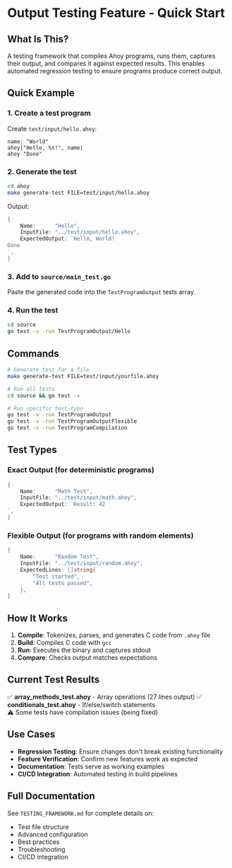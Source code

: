 # Output Testing Feature - Quick Start

## What Is This?

A testing framework that compiles Ahoy programs, runs them, captures their output, and compares it against expected results. This enables automated regression testing to ensure programs produce correct output.

## Quick Example

### 1. Create a test program

Create `test/input/hello.ahoy`:
```ahoy
name: "World"
ahoy|"Hello, %s!", name|
ahoy "Done"
```

### 2. Generate the test

```bash
cd ahoy
make generate-test FILE=test/input/hello.ahoy
```

Output:
```go
{
    Name:      "Hello",
    InputFile: "../test/input/hello.ahoy",
    ExpectedOutput: `Hello, World!
Done
`,
}
```

### 3. Add to `source/main_test.go`

Paste the generated code into the `TestProgramOutput` tests array.

### 4. Run the test

```bash
cd source
go test -v -run TestProgramOutput/Hello
```

## Commands

```bash
# Generate test for a file
make generate-test FILE=test/input/yourfile.ahoy

# Run all tests
cd source && go test -v

# Run specific test type
go test -v -run TestProgramOutput
go test -v -run TestProgramOutputFlexible
go test -v -run TestProgramCompilation
```

## Test Types

### Exact Output (for deterministic programs)
```go
{
    Name:      "Math Test",
    InputFile: "../test/input/math.ahoy",
    ExpectedOutput: `Result: 42
`,
}
```

### Flexible Output (for programs with random elements)
```go
{
    Name:      "Random Test",
    InputFile: "../test/input/random.ahoy",
    ExpectedLines: []string{
        "Test started",
        "All tests passed",
    },
}
```

## How It Works

1. **Compile**: Tokenizes, parses, and generates C code from `.ahoy` file
2. **Build**: Compiles C code with `gcc`
3. **Run**: Executes the binary and captures stdout
4. **Compare**: Checks output matches expectations

## Current Test Results

✅ **array_methods_test.ahoy** - Array operations (27 lines output)
✅ **conditionals_test.ahoy** - If/else/switch statements  
⚠️  Some tests have compilation issues (being fixed)

## Use Cases

- **Regression Testing**: Ensure changes don't break existing functionality
- **Feature Verification**: Confirm new features work as expected
- **Documentation**: Tests serve as working examples
- **CI/CD Integration**: Automated testing in build pipelines

## Full Documentation

See `TESTING_FRAMEWORK.md` for complete details on:
- Test file structure
- Advanced configuration
- Best practices
- Troubleshooting
- CI/CD integration
